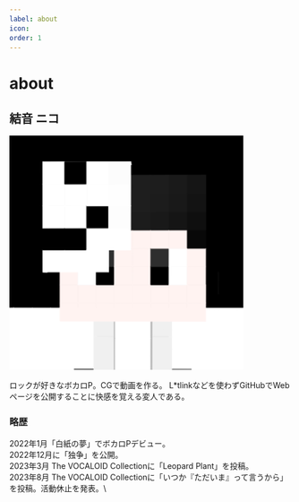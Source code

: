```yaml
---
label: about
icon:
order: 1
---
```

# about

## 結音 ニコ

![](./niko.png)

ロックが好きなボカロP。CGで動画を作る。
L*tlinkなどを使わずGitHubでWebページを公開することに快感を覚える変人である。

### 略歴
2022年1月「白紙の夢」でボカロPデビュー。\
2022年12月に「独争」を公開。\
2023年3月 The VOCALOID Collectionに「Leopard Plant」を投稿。\
2023年8月 The VOCALOID Collectionに「いつか『ただいま』って言うから」を投稿。活動休止を発表。\
